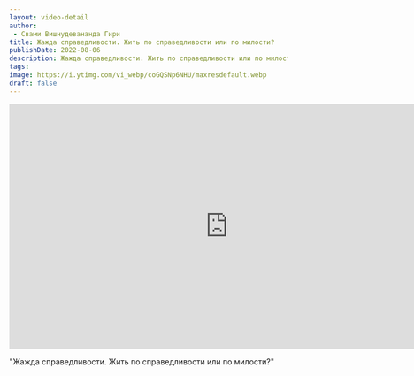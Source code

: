 ```yaml
---
layout: video-detail
author:
 - Свами Вишнудевананда Гири
title: Жажда справедливости. Жить по справедливости или по милости?
publishDate: 2022-08-06
description: Жажда справедливости. Жить по справедливости или по милости?. 
tags: 
image: https://i.ytimg.com/vi_webp/coGQSNp6NHU/maxresdefault.webp
draft: false
---
```


<iframe width="790" height="444" src="https://www.youtube.com/embed/coGQSNp6NHU" frameborder="0" allowfullscreen=""></iframe> 

  "Жажда справедливости. Жить по справедливости или по милости?"

  

 